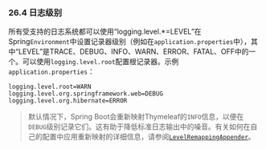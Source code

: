 ### 26.4 日志级别

所有受支持的日志系统都可以使用“logging.level.*=LEVEL”在Spring`Environment`中设置记录器级别（例如在`application.properties`中），其中“LEVEL”是TRACE、DEBUG、INFO、WARN、ERROR、FATAL、OFF中的一个。可以使用`logging.level.root`配置根记录器。示例`application.properties`：

```
logging.level.root=WARN
logging.level.org.springframework.web=DEBUG
logging.level.org.hibernate=ERROR
```

>默认情况下，Spring Boot会重新映射Thymeleaf的`INFO`信息，以便在`DEBUG`级别记录它们。这有助于降低标准日志输出中的噪音。有关如何在自己的配置中应用重新映射的详细信息，请参阅[`LevelRemappingAppender`](https://github.com/spring-projects/spring-boot/blob/v1.5.21.RELEASE/spring-boot/src/main/java/org/springframework/boot/logging/logback/LevelRemappingAppender.java)。
